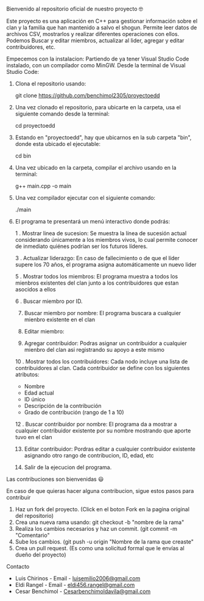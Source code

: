 Bienvenido al repositorio oficial de nuestro proyecto 🤓

Este proyecto es una aplicación en C++ para gestionar información sobre el clan y la familia que han mantenido a salvo el shogun. Permite leer datos de archivos CSV, mostrarlos y realizar diferentes operaciones con ellos. Podemos Buscar y editar miembros, actualizar al lider, agregar y editar contribuidores, etc.

Empecemos con la instalacion:
Partiendo de ya tener Visual Studio Code instalado, con un compilador como MinGW.
Desde la terminal de Visual Studio Code:

1. Clona el repositorio usando:

   git clone https://github.com/benchimol2305/proyectoedd

2. Una vez clonado el repositorio, para ubicarte en la carpeta, usa el siguiente comando desde la terminal:
   
   cd proyectoedd
   
3. Estando en "proyectoedd", hay que ubicarnos en la sub carpeta "bin", donde esta ubicado el ejecutable:

   cd bin
   
4. Una vez ubicado en la carpeta, compilar el archivo usando en la terminal:

   g++ main.cpp -o main

5. Una vez compilador ejecutar con el siguiente comando:

    ./main
  
6. El programa te presentará un menú interactivo donde podrás:

   1 . Mostrar linea de sucesion: Se muestra la línea de sucesión actual considerando únicamente a los miembros vivos, lo cual permite conocer de inmediato quiénes podrían ser los futuros líderes.
   
   3 . Actualizar liderazgo: En caso de fallecimiento o de que el líder supere los 70 años, el programa asigna automáticamente un nuevo lider
     
   5 . Mostrar todos los miembros: El programa muestra a todos los mienbros existentes del clan junto a los contribuidores que estan asocidos a ellos

   6 . Buscar miembro por ID. 

   7. Buscar miembro por nombre: El programa buscara a cualquier mienbro existente en el clan 

   8. Editar miembro: 

   9. Agregar contribuidor: Podras asignar un contribuidor a cualquier mienbro del clan asi registrando su apoyo a este mismo 

     10 . Mostrar todos los contribuidores:  Cada nodo incluye una lista de contribuidores al clan. Cada contribuidor se define con los siguientes atributos:  
     - Nombre  
     - Edad actual  
     - ID único  
     - Descripción de la contribución  
     - Grado de contribución (rango de 1 a 10)  

     12 . Buscar contribuidor por nombre: El programa da a mostrar a cualquier contribuidor existente por su nombre mostrando que aporte tuvo en el clan 

   13. Editar contribuidor: Pordras editar a cualquier contribuidor existente asignando otro rango de contribucion, ID, edad, etc 

   14. Salir de la ejecucion del programa.

Las contribuciones son bienvenidas 😃 

En caso de que quieras hacer alguna contribucion, sigue estos pasos para contribuir

1. Haz un fork del proyecto. (Click en el boton Fork en la pagina original del repositorio)
2. Crea una nueva rama usando: git checkout -b "nombre de la rama"
3. Realiza los cambios necesarios y haz un commit. (git commit -m "Comentario"
4. Sube los cambios. (git push -u origin "Nombre de la rama que creaste"
5. Crea un pull request. (Es como una solicitud formal que le envías al dueño del proyecto)

Contacto
- Luis Chirinos - Email - luisemilio2006@gmail.com
- Eldi Rangel - Email - eldi456.rangel@gmail.com
- Cesar Benchimol - Cesarbenchimoldavila@gmail.com


